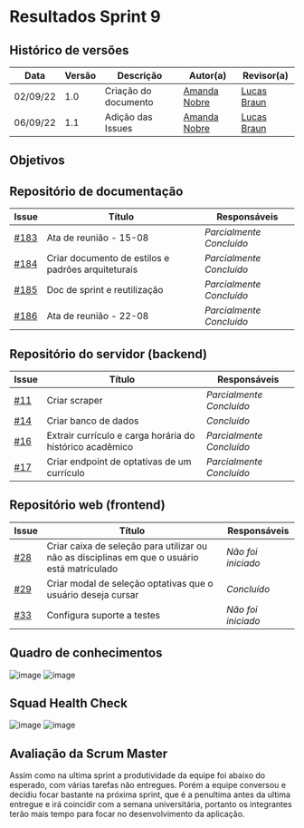 # Resultados Sprint 9

## Histórico de versões

| Data     | Versão | Descrição            | Autor(a)                                     | Revisor(a)                             |
| -------- | ------ | -------------------- | -------------------------------------------- | -------------------------------------- |
| 02/09/22 | 1.0    | Criação do documento | [Amanda Nobre](https://github.com/AmandaNbr) | [Lucas Braun](https://github.com/lbvx) |
| 06/09/22 | 1.1    | Adição das Issues    | [Amanda Nobre](https://github.com/AmandaNbr) | [Lucas Braun](https://github.com/lbvx) |
   
## Objetivos

## Repositório de documentação

| Issue                                                                     | Título                                             | Responsáveis             |
| ------------------------------------------------------------------------- | -------------------------------------------------- | ------------------------ |
| [#183](https://github.com/UnBArqDsw2022-1/2022.1_G4_FluxoAgil/issues/183) | Ata de reunião - 15-08                             | _Parcialmente Concluído_ |
| [#184](https://github.com/UnBArqDsw2022-1/2022.1_G4_FluxoAgil/issues/184) | Criar documento de estilos e padrões arquiteturais | _Parcialmente Concluído_ |
| [#185](https://github.com/UnBArqDsw2022-1/2022.1_G4_FluxoAgil/issues/185) | Doc de sprint e reutilização                       | _Parcialmente Concluído_ |
| [#186](https://github.com/UnBArqDsw2022-1/2022.1_G4_FluxoAgil/issues/186) | Ata de reunião - 22-08                             | _Parcialmente Concluído_ |

## Repositório do servidor (backend)

| Issue                                                                          | Título                                                   | Responsáveis             |
| ------------------------------------------------------------------------------ | -------------------------------------------------------- | ------------------------ |
| [#11](https://github.com/UnBArqDsw2022-1/2022.1_G4_FluxoAgil-server/issues/11) | Criar scraper                                            | _Parcialmente Concluído_ |
| [#14](https://github.com/UnBArqDsw2022-1/2022.1_G4_FluxoAgil-server/issues/14) | Criar banco de dados                                     | _Concluído_              |
| [#16](https://github.com/UnBArqDsw2022-1/2022.1_G4_FluxoAgil-server/issues/16) | Extrair currículo e carga horária do histórico acadêmico | _Parcialmente Concluído_ |
| [#17](https://github.com/UnBArqDsw2022-1/2022.1_G4_FluxoAgil-server/issues/17) | Criar endpoint de optativas de um currículo              | _Parcialmente Concluído_ |

## Repositório web (frontend)

| Issue                                                                       | Título                                                                                       | Responsáveis       |
| --------------------------------------------------------------------------- | -------------------------------------------------------------------------------------------- | ------------------ |
| [#28](https://github.com/UnBArqDsw2022-1/2022.1_G4_FluxoAgil-web/issues/28) | Criar caixa de seleção para utilizar ou não as disciplinas em que o usuário está matrículado | _Não foi iniciado_ |
| [#29](https://github.com/UnBArqDsw2022-1/2022.1_G4_FluxoAgil-web/issues/29) | Criar modal de seleção optativas que o usuário deseja cursar                                 | _Concluído_        |
| [#33](https://github.com/UnBArqDsw2022-1/2022.1_G4_FluxoAgil-web/issues/33) | Configura suporte a testes                                                                   | _Não foi iniciado_ |

## Quadro de conhecimentos

![image](https://user-images.githubusercontent.com/44625056/188997713-d6ce7f50-80a5-4937-859f-b7b2a4367c38.png)
![image](https://user-images.githubusercontent.com/44625056/182629263-0329cb6d-a757-46e5-94c0-3cfe6a5e6fef.png)

## Squad Health Check

![image](https://user-images.githubusercontent.com/44625056/188997682-c4d8692b-1173-4f35-aad4-a1673f3701e0.png)
![image](https://user-images.githubusercontent.com/44625056/182629289-b6da09d7-246a-4346-b535-2235d98ff3b5.png) 

## Avaliação da Scrum Master

Assim como na ultima sprint a produtividade da equipe foi abaixo do esperado, com várias tarefas não entregues. Porém a equipe conversou e decidiu focar bastante na próxima sprint, que é a penultima antes da ultima entregue e irá coincidir com a semana universitária, portanto os integrantes terão mais tempo para focar no desenvolvimento da aplicação.
